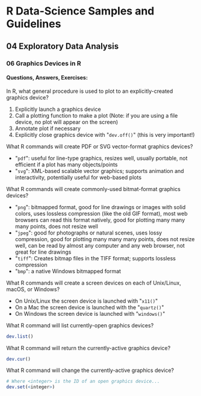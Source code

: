 # R Data-Science Samples and Guidelines
## 04 Exploratory Data Analysis
### 06 Graphics Devices in R
#### Questions, Answers, Exercises:

In R, what general procedure is used to plot to an explicitly-created graphics device?  
1. Explicitly launch a graphics device
2. Call a plotting function to make a plot (Note: if you are using a file device, no plot will appear on the screen)
3. Annotate plot if necessary
4. Explicitly close graphics device with "`dev.off()`" (this is very important!)

What R commands will create PDF or SVG vector-format graphics devices?  
- "`pdf`": useful for line-type graphics, resizes well, usually portable, not efficient if a plot has many objects/points
- "`svg`": XML-based scalable vector graphics; supports animation and interactivity, potentially useful for web-based plots

What R commands will create commonly-used bitmat-format graphics devices?  
- "`png`": bitmapped format, good for line drawings or images with solid colors, uses lossless compression (like the old GIF format), most web browsers can read this format natively, good for plotting many many many points, does not resize well
- "`jpeg`": good for photographs or natural scenes, uses lossy compression, good for plotting many many many points, does not resize well, can be read by almost any computer and any web browser, not great for line drawings
- "`tiff`": Creates bitmap files in the TIFF format; supports lossless compression
- "`bmp`": a native Windows bitmapped format

What R commands will create a screen devices on each of Unix/Linux, macOS, or Windows?  
- On Unix/Linux the screen device is launched with "`x11()`"
- On a Mac the screen device is launched with the "`quartz()`"
- On Windows the screen device is launched with "`windows()`"

What R command will list currently-open graphics devices?  
```r
dev.list()
```

What R command will return the currently-active graphics device? 
```r
dev.cur()
```

What R command will change the currently-active graphics device? 
```r
# Where <integer> is the ID of an open graphics device...
dev.set(<integer>)
```
